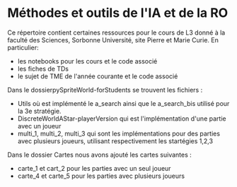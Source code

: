 # Méthodes et outils de l'IA et de la RO

Ce répertoire contient certaines ressources pour le cours de L3 donné à la faculté des Sciences, Sorbonne Université, site Pierre et Marie Curie. 
En particulier: 
* les notebooks pour les cours et le code associé
* les fiches de TDs
* le sujet de TME de l'année courante et le code associé


Dans le dossierpySpriteWorld-forStudents se trouvent les fichiers :

* Utils où est implémenté le a_search ainsi que le a_search_bis utilisé pour la 3e stratégie.
* DiscreteWorldAStar-playerVersion qui est l'implémentation d'une partie avec un joueur
* multi_1, multi_2, multi_3 qui sont les implémentations pour des parties avec plusieurs joueurs, utilisant respectivement les startégies 1,2,3 

Dans le dossier Cartes nous avons ajouté les cartes suivantes : 

* carte_1 et cart_2 pour les parties avec un seul joueur
* carte_4 et carte_5 pour les parties avec plusieurs joueurs
